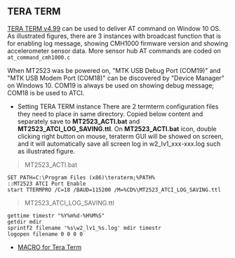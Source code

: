 ## TERA TERM
[TERA TERM v4.99](https://tera-term.en.lo4d.com/download/mirror-ls1) can be used to deliver AT command on Window 10 OS. As illustrated figures, there are 3 instances with broadcast function
that is for enabling log message, showing CMH1000 firmware version and showing accelerometer sensor data.
More sensor hub AT commands are coded on `at_command_cmh1000.c`

When MT2523 was be powered on, "MTK USB Debug Port (COM19)" and "MTK USB Modem Port (COM18)" can be discovered by "Device Manager" on Windows 10.
COM19 is always be used on showing debug message; COM18 is be used to ATCI.

+ Setting TERA TERM instance
There are 2 termterm configuration files they need to place in same directory.
Copied below content and separately save to **MT2523_ACTI.bat** and **MT2523_ATCI_LOG_SAVING.ttl**.
On **MT2523_ACTI.bat** icon, double clicking right button on mouse, teraterm GUI will be showed on screen,
and it will automatically save all screen log in w2_lv1_xxx-xxx.log such as illustrated figure.

> MT2523_ACTI.bat

```text
SET PATH=C:\Program Files (x86)\teraterm;%PATH%
::MT2523 ATCI Port Enable
start TTERMPRO /C=18 /BAUD=115200 /M=%CD%\MT2523_ATCI_LOG_SAVING.ttl
```

> MT2523_ATCI_LOG_SAVING.ttl

```text
gettime timestr "%Y%m%d-%H%M%S"
getdir mdir
sprintf2 filename '%s\w2_lv1_%s.log' mdir timestr
logopen filename 0 0 0 0
```

+ [MACRO for Tera Term](https://ttssh2.osdn.jp/manual/en/macro/index.html)

